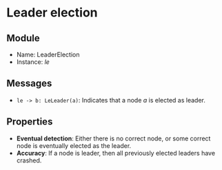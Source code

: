 # Leader election

## Module
 - Name: LeaderElection
 - Instance: _le_

## Messages
 - `le -> b: LeLeader(a)`: Indicates that a node _a_ is elected as leader.

## Properties
 - **Eventual detection**:  Either there is no correct node, or some correct node is eventually elected as the leader.
 - **Accuracy**:  If a node is leader, then all previously elected leaders have crashed.